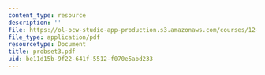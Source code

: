 ```yaml
---
content_type: resource
description: ''
file: https://ol-ocw-studio-app-production.s3.amazonaws.com/courses/12-005-applications-of-continuum-mechanics-to-earth-atmospheric-and-planetary-sciences-spring-2006/be11d15b9f22641f5512f070e5abd233_probset3.pdf
file_type: application/pdf
resourcetype: Document
title: probset3.pdf
uid: be11d15b-9f22-641f-5512-f070e5abd233
---
```

